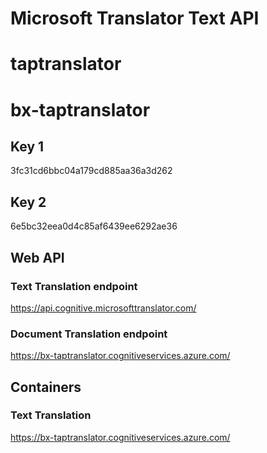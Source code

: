 # Microsoft Translator Text API

# taptranslator


















<!-- ---------------------------------------- -->

# bx-taptranslator
## Key 1
3fc31cd6bbc04a179cd885aa36a3d262
## Key 2
6e5bc32eea0d4c85af6439ee6292ae36

## Web API
### Text Translation endpoint
https://api.cognitive.microsofttranslator.com/
### Document Translation endpoint
https://bx-taptranslator.cognitiveservices.azure.com/

## Containers
### Text Translation
https://bx-taptranslator.cognitiveservices.azure.com/


